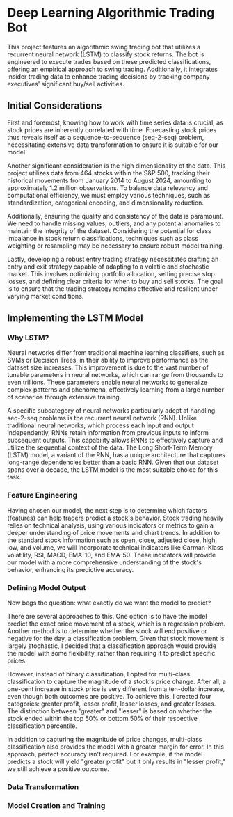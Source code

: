# Deep Learning Algorithmic Trading Bot
This project features an algorithmic swing trading bot that utilizes a recurrent neural network (LSTM) to classify stock returns. The bot is engineered to execute trades based on these predicted classifications, offering an empirical approach to swing trading. Additionally, it integrates insider trading data to enhance trading decisions by tracking company executives' significant buy/sell activities. 

## Initial Considerations
First and foremost, knowing how to work with time series data is crucial, as stock prices are inherently correlated with time. Forecasting stock prices thus reveals itself as a sequence-to-sequence (seq-2-seq) problem, necessitating extensive data transformation to ensure it is suitable for our model.

Another significant consideration is the high dimensionality of the data. This project utilizes data from 464 stocks within the S&P 500, tracking their historical movements from January 2014 to August 2024, amounting to approximately 1.2 million observations. To balance data relevancy and computational efficiency, we must employ various techniques, such as standardization, categorical encoding, and dimensionality reduction.

Additionally, ensuring the quality and consistency of the data is paramount. We need to handle missing values, outliers, and any potential anomalies to maintain the integrity of the dataset. Considering the potential for class imbalance in stock return classifications, techniques such as class weighting or resampling may be necessary to ensure robust model training.

Lastly, developing a robust entry trading strategy necessitates crafting an entry and exit strategy capable of adapting to a volatile and stochastic market. This involves optimizing portfolio allocation, setting precise stop losses, and defining clear criteria for when to buy and sell stocks. The goal is to ensure that the trading strategy remains effective and resilient under varying market conditions.

## Implementing the LSTM Model
### Why LSTM?
Neural networks differ from traditional machine learning classifiers, such as SVMs or Decision Trees, in their ability to improve performance as the dataset size increases. This improvement is due to the vast number of tunable parameters in neural networks, which can range from thousands to even trillions. These parameters enable neural networks to generalize complex patterns and phenomena, effectively learning from a large number of scenarios through extensive training.

A specific subcategory of neural networks particularly adept at handling seq-2-seq problems is the recurrent neural network (RNN). Unlike traditional neural networks, which process each input and output independently, RNNs retain information from previous inputs to inform subsequent outputs. This capability allows RNNs to effectively capture and utilize the sequential context of the data. The Long Short-Term Memory (LSTM) model, a variant of the RNN, has a unique architecture that captures long-range dependencies better than a basic RNN. Given that our dataset spans over a decade, the LSTM model is the most suitable choice for this task.

### Feature Engineering
Having chosen our model, the next step is to determine which factors (features) can help traders predict a stock's behavior. Stock trading heavily relies on technical analysis, using various indicators or metrics to gain a deeper understanding of price movements and chart trends. In addition to the standard stock information such as open, close, adjusted close, high, low, and volume, we will incorporate technical indicators like Garman-Klass volatility, RSI, MACD, EMA-10, and EMA-50. These indicators will provide our model with a more comprehensive understanding of the stock's behavior, enhancing its predictive accuracy. 

### Defining Model Output
Now begs the question: what exactly do we want the model to predict?

There are several approaches to this. One option is to have the model predict the exact price movement of a stock, which is a regression problem. Another method is to determine whether the stock will end positive or negative for the day, a classification problem. Given that stock movement is largely stochastic, I decided that a classification approach would provide the model with some flexibility, rather than requiring it to predict specific prices.

However, instead of binary classification, I opted for multi-class classification to capture the magnitude of a stock's price change. After all, a one-cent increase in stock price is very different from a ten-dollar increase, even though both outcomes are positive. To achieve this, I created four categories: greater profit, lesser profit, lesser losses, and greater losses. The distinction between "greater" and "lesser" is based on whether the stock ended within the top 50% or bottom 50% of their respective classification percentile.

In addition to capturing the magnitude of price changes, multi-class classification also provides the model with a greater margin for error. In this approach, perfect accuracy isn't required. For example, if the model predicts a stock will yield "greater profit" but it only results in "lesser profit," we still achieve a positive outcome.

### Data Transformation

### Model Creation and Training

